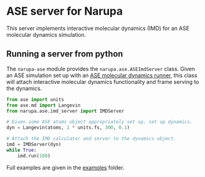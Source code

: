 ASE server for Narupa
========================

This server implements interactive molecular dynamics (IMD) for an ASE molecular dynamics simulation. 

Running a server from python
----------------------------

The `narupa-ase` module provides the
`narupa.ase.ASEImdServer` class. Given an ASE simulation set up with an 
[ASE molecular dynamics runner](https://wiki.fysik.dtu.dk/ase/ase/md.html), this class will 
attach interactive molecular dynamics functionality and frame serving to the dynamics. 

```python
from ase import units
from ase.md import Langevin
from narupa.ase.imd_server import IMDServer

# Given some ASE atoms object appropriately set up, set up dynamics.
dyn = Langevin(atoms, 1 * units.fs, 300, 0.1)

# Attach the IMD calculator and server to the dynamics object. 
imd = IMDServer(dyn)
while True:
    imd.run(100)
```

Full examples are given in the [examples](./examples) folder.


